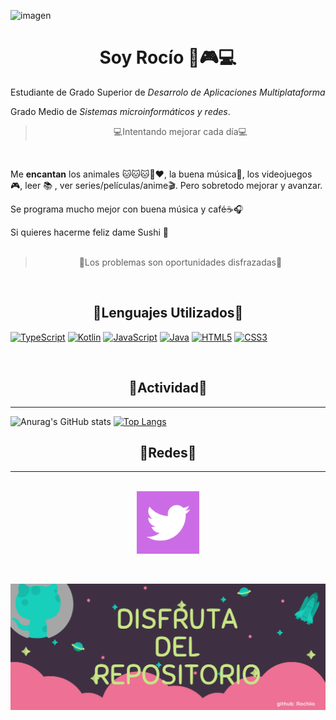 ![imagen](Imagenes/Rocío.png)
<h1 align=center>Soy Rocío 💙🎮💻</h1>

Estudiante de Grado Superior de *Desarrolo de Aplicaciones Multiplataforma* 

Grado Medio de *Sistemas microinformáticos y redes*.


<blockquote align=center>💻Intentando mejorar cada día💻</blockquote>

<br>

Me **encantan** los animales 🐱🐱🐱🐶❤, la buena música🎵, los videojuegos 🎮, leer 📚 , ver series/películas/anime🎬. 
Pero sobretodo mejorar y avanzar.

Se programa mucho mejor con buena música y café☕🎧 

Si quieres hacerme feliz dame Sushi 🍣<br><br>

<blockquote align=center>🌸Los problemas son oportunidades disfrazadas🌸</blockquote>

<br>

<h2 align=center> 🌷Lenguajes Utilizados🌷 </h2>

<p align="left">
<a href="https://www.typescriptlang.org/" target="_blank" rel="noreferrer"><img src="https://raw.githubusercontent.com/danielcranney/readme-generator/main/public/icons/skills/typescript-colored.svg" width="36" height="36" alt="TypeScript" /></a>
<a href="https://kotlinlang.org/" target="_blank" rel="noreferrer"><img src="https://raw.githubusercontent.com/danielcranney/readme-generator/main/public/icons/skills/kotlin-colored.svg" width="36" height="36" alt="Kotlin" /></a>
<a href="https://developer.mozilla.org/en-US/docs/Web/JavaScript" target="_blank" rel="noreferrer"><img src="https://raw.githubusercontent.com/danielcranney/readme-generator/main/public/icons/skills/javascript-colored.svg" width="36" height="36" alt="JavaScript" /></a>
<a href="https://www.oracle.com/java/" target="_blank" rel="noreferrer"><img src="https://raw.githubusercontent.com/danielcranney/readme-generator/main/public/icons/skills/java-colored.svg" width="36" height="36" alt="Java" /></a>
<a href="https://developer.mozilla.org/en-US/docs/Glossary/HTML5" target="_blank" rel="noreferrer"><img src="https://raw.githubusercontent.com/danielcranney/readme-generator/main/public/icons/skills/html5-colored.svg" width="36" height="36" alt="HTML5" /></a>
<a href="https://www.w3.org/TR/CSS/#css" target="_blank" rel="noreferrer"><img src="https://raw.githubusercontent.com/danielcranney/readme-generator/main/public/icons/skills/css3-colored.svg" width="36" height="36" alt="CSS3" /></a>
</p>


<br>

<h2 align=center> 🌷Actividad🌷 </h2>

---
![Anurag's GitHub stats](https://github-readme-stats.vercel.app/api?username=Rochiio&show_icons=true&theme=radical)
[![Top Langs](https://github-readme-stats.vercel.app/api/top-langs/?username=Rochiio&layout=compact&theme=radical)](https://github.com/anuraghazra/github-readme-stats)


<h2 align=center> 🌷Redes🌷 </h2>

---
<br>

<div align=center><a href="https://twitter.com/SrtaRocii_">
  <img src="Imagenes/twitter.png" width="100">
</a></div>

<br><bt>


![](Imagenes/Disfruta.png)

